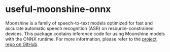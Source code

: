 # useful-moonshine-onnx

Moonshine is a family of speech-to-text models optimized for fast and accurate automatic speech recognition (ASR) on resource-constrained devices. This package contains inference code for using Moonshine models with the ONNX runtime. For more information, please refer to the [project repo on GitHub](https://github.com/moonshine-ai/moonshine).